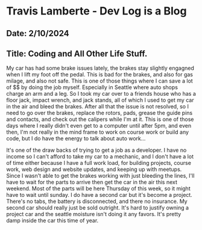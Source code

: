 # Travis Lamberte - Dev Log is a Blog

## Date: 2/10/2024

## Title: Coding and All Other Life Stuff.

My car has had some brake issues lately, the brakes stay slightly engagned when I lift my foot off the pedal. This is bad for the brakes, and also for gas milage, and also not safe. This is one of those things where I can save a lot of $$ by doing the job myself. Especially in Seattle where auto shops charge an arm and a leg. So I took my car over to a friends house who has a floor jack, impact wrench, and jack stands, all of which I used to get my car in the air and bleed the brakes. After all that the issue is not resolved, so I need to go over the brakes, replace the rotors, pads, grease the guide pins and contacts, and check out the calipers while I'm at it. This is one of those days where I really didn't even get to a computer until after 5pm, and even then, I'm not really in the mind frame to work on course work or build any code, but I do have the energy to talk about auto work...

It's one of the draw backs of trying to get a job as a developer. I have no income so I can't afford to take my car to a mechanic, and I don't have a lot of time either because I have a full work load, for building projects, course work, web design and website updates, and keeping up with meetups. Since I wasn't able to get the brakes working with just bleeding the lines, I'll have to wait for the parts to arrive then get the car in the air this next weekend. Most of the parts will be here Thursday of this week, so it might have to wait until sunday. I do have a second car but it's become a project. There's no tabs, the battery is disconnected, and there no insurance. My second car should really just be sold outright. It's hard to justify owning a project car and the seattle moisture isn't doing it any favors. It's pretty damp inside the car this time of year. 


